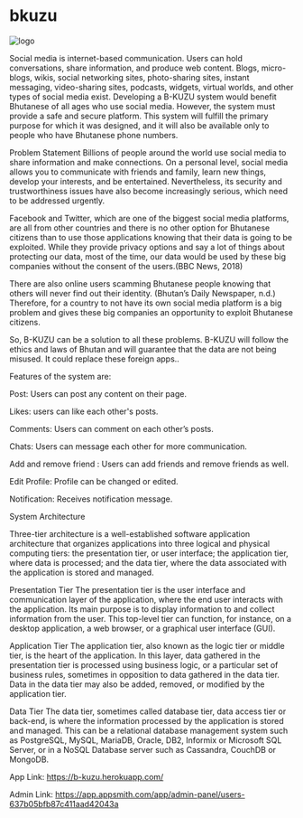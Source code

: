 # bkuzu
![logo](https://user-images.githubusercontent.com/119156129/204129081-d58d4d44-f9fb-4219-92f3-22b363f3fce3.png)


Social media is internet-based communication. Users can hold conversations, share information, and produce web content. Blogs, micro-blogs, wikis, 
social networking sites, photo-sharing sites, instant messaging, video-sharing sites, podcasts, widgets, virtual worlds, and other types of social media exist. 
Developing a B-KUZU system would benefit Bhutanese of all ages who use social media. However, the system must provide a safe and secure platform. 
This system will fulfill the primary purpose for which it was designed, and it will also be available only to people who have Bhutanese phone numbers.

Problem Statement
Billions of people around the world use social media to share information and make connections. On a personal level, social media allows you to 
communicate with friends and family, learn new things, develop your interests, and be entertained. Nevertheless, its security and trustworthiness issues 
have also become increasingly serious, which need to be addressed urgently.

Facebook and Twitter, which are one of the biggest social media platforms, are all from other countries and there is no other option for Bhutanese citizens 
than to use those applications knowing that their data is going to be exploited. While they provide privacy options and say a lot of things about protecting 
our data, most of the time, our data would be used by these big companies without the consent of the users.(BBC News, 2018)  

There are also online users scamming Bhutanese people knowing that others will never find out their identity. (Bhutan’s Daily Newspaper, n.d.) Therefore,
for a country to not have its own social media platform is a big problem and gives these big companies an opportunity to exploit Bhutanese citizens. 

So, B-KUZU can be a solution to all these problems. B-KUZU will follow the ethics and laws of Bhutan and will guarantee that the data are not being misused. 
It could replace these foreign apps.. 


Features of the system are:

Post: Users can post any content on their page.

Likes: users can like each other's posts.

Comments: Users can comment on each other’s posts.

Chats: Users can message each other for more communication.

Add and remove friend  : Users can add friends and remove friends as well.

Edit Profile: Profile can be changed or edited.

Notification: Receives notification message.

System Architecture

Three-tier architecture is a well-established software application architecture that organizes applications into three logical and physical computing tiers: 
the presentation tier, or user interface; the application tier, where data is processed; and the data tier, where the data associated with the application is 
stored and managed. 

Presentation Tier 
The presentation tier is the user interface and communication layer of the application, where the end user interacts with the application. Its main purpose 
is to display information to and collect information from the user. This top-level tier can function, for instance, on a desktop application, a web browser, 
or a graphical user interface (GUI). 


Application Tier 
The application tier, also known as the logic tier or middle tier, is the heart of the application. In this layer, data gathered in the presentation tier is
processed using business logic, or a particular set of business rules, sometimes in opposition to data gathered in the data tier. Data in the data tier may 
also be added, removed, or modified by the application tier.

Data Tier 
The data tier, sometimes called database tier, data access tier or back-end, is where the information processed by the application is stored and managed. 
This can be a relational database management system such as PostgreSQL, MySQL, MariaDB, Oracle, DB2, Informix or Microsoft SQL Server, or in a NoSQL Database 
server such as Cassandra, CouchDB or MongoDB.


App Link: https://b-kuzu.herokuapp.com/

Admin Link: https://app.appsmith.com/app/admin-panel/users-637b05bfb87c411aad42043a
